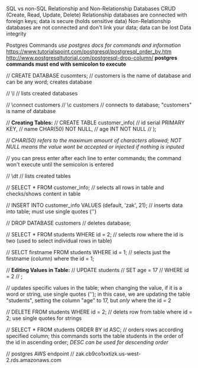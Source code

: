 SQL vs non-SQL
Relationship and Non-Relationship Databases
CRUD (Create, Read, Update, Delete)
Relationship databases are connected with foreign keys; data is secure (holds sensitive data)
Non-Relationship databases are not connected and don't link your data; data can be lost
Data integrity

Postgres Commands
*use postgres docs for commands and information*
https://www.tutorialspoint.com/postgresql/postgresql_order_by.htm
http://www.postgresqltutorial.com/postgresql-drop-column/
**postgres commands must end with semicolon to execute**

//  CREATE DATABASE cusomters;
//  customers is the name of database and can be any word; creates database

//  \l
//  lists created databases

//  \connect customers
//  \c customers
//  connects to database; "customers" is name of database

//  **Creating Tables:**
//  CREATE TABLE customer_info(
//  id serial PRIMARY KEY,
//  name CHAR(50) NOT NULL,
//  age INT NOT NULL
//  );

//  *CHAR(50) refers to the maximum amount of characters allowed; NOT NULL means the value wont be accepted or injected if nothing is inputed*

//  you can press enter after each line to enter commands; the command won't execute until the semicolon is entered

// \dt
// lists created tables

//  SELECT * FROM customer_info;
//  selects all rows in table and checks/shows content in table

//  INSERT INTO customer_info VALUES (default, 'zak', 21);
//  inserts data into table; must use single quotes ('')

//  DROP DATABASE customers
//  deletes database;

//  SELECT * FROM students WHERE id = 2;
//  selects row where the id is two (used to select individual rows in table)

//  SELCT firstname FROM students WHERE id = 1;
// selects just the firstname (column) where the id = 1;


//  **Editing Values in Table:**
//  UPDATE students
//  SET age = 17
//  WHERE id = 2
//  ;

//  updates specific values in the table; when changing the value, if it is a word or string, use single quotes (''); in this case, we are updating the table "students", setting the column "age" to 17, but *only* where the id = 2

//  DELETE FROM students WHERE id = 2;
//  delets row from table where id = 2; use single quotes for strings

//  SELECT * FROM students ORDER BY id ASC;
//  orders rows according specified column; this commands sorts the table students in the order of the id in ascending order; *DESC can be used for descending order*

// postgres AWS endpoint
// zak.cb9co1xxtizk.us-west-2.rds.amazonaws.com


